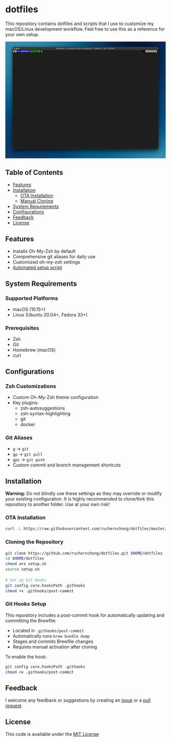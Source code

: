 # dotfiles

This repository contains dotfiles and scripts that I use to customize my macOS/Linux development workflow. Feel free to use this as a reference for your own setup.

![Terminal](terminal.png)

## Table of Contents

- [Features](#features)
- [Installation](#installation)
  - [OTA Installation](#ota-installation)
  - [Manual Cloning](#cloning-the-repository)
- [System Requirements](#system-requirements)
- [Configurations](#configurations)
- [Feedback](#feedback)
- [License](#license)

## Features

- Installs Oh-My-Zsh by default
- Comprehensive git aliases for daily use
- Customized oh-my-zsh settings
- [Automated setup script](setup.sh)

## System Requirements

### Supported Platforms

- macOS (10.15+)
- Linux (Ubuntu 20.04+, Fedora 33+)

### Prerequisites

- Zsh
- Git
- Homebrew (macOS)
- curl

## Configurations

### Zsh Customizations

- Custom Oh-My-Zsh theme configuration
- Key plugins:
  - zsh-autosuggestions
  - zsh-syntax-highlighting
  - git
  - docker

### Git Aliases

- `g` → `git`
- `gp` → `git pull`
- `gps` → `git push`
- Custom commit and branch management shortcuts

## Installation

**Warning:** Do not blindly use these settings as they may override or modify your existing configuration. It is highly recommended to clone/fork this repository to another folder. Use at your own risk!

### OTA Installation

```zsh
curl -L https://raw.githubusercontent.com/ruchernchong/dotfiles/master/install.sh | bash
```

### Cloning the Repository

```zsh
git clone https://github.com/ruchernchong/dotfiles.git $HOME/dotfiles
cd $HOME/dotfiles
chmod a+x setup.sh
source setup.sh

# Set up Git Hooks
git config core.hooksPath .githooks
chmod +x .githooks/post-commit
```

### Git Hooks Setup

This repository includes a post-commit hook for automatically updating and committing the Brewfile:

- Located in `.githooks/post-commit`
- Automatically runs `brew bundle dump`
- Stages and commits Brewfile changes
- Requires manual activation after cloning

To enable the hook:

```zsh
git config core.hooksPath .githooks
chmod +x .githooks/post-commit
```

## Feedback

I welcome any feedback or suggestions by creating an [issue](https://github.com/ruchernchong/dotfiles/issues) or a [pull request](https://github.com/ruchernchong/dotfiles/pulls).

## License

This code is available under the [MIT License](LICENSE)
